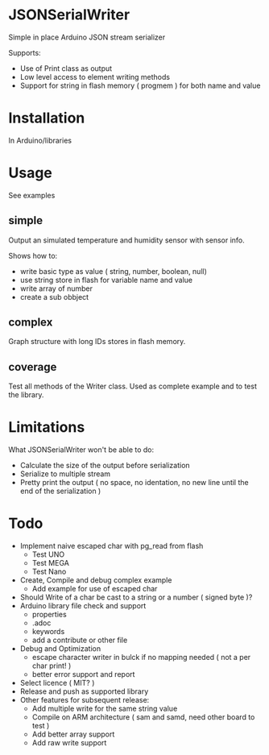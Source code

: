 # JSONSerialWriter
Simple in place Arduino JSON stream serializer 

Supports:
* Use of Print class as output 
* Low level access to element writing methods
* Support for string in flash memory ( progmem ) for both name and value

# Installation

In Arduino/libraries

# Usage

See examples

## simple

Output an simulated temperature and humidity sensor with sensor info. 

Shows how to:
* write basic type as value ( string, number, boolean, null)
* use string store in flash for variable name and value
* write array of number
* create a sub obbject

## complex

Graph structure with long IDs stores in flash memory.

## coverage

Test all methods of the Writer class. Used as complete example and to test the library.

# Limitations

What JSONSerialWriter won't be able to do:

* Calculate the size of the output before serialization
* Serialize to multiple stream 
* Pretty print the output ( no space, no identation, no new line until the end of the serialization )

# Todo

* Implement naive escaped char with pg_read from flash
    * Test UNO
    * Test MEGA
    * Test Nano
* Create, Compile and debug complex example
    * Add example for use of escaped char
* Should Write of a char be cast to a string or a number ( signed byte )?
* Arduino library file check and support
    * properties
    * .adoc
    * keywords
    * add a contribute or other file
* Debug and Optimization
    * escape character writer in bulck if no mapping needed ( not a per char print! )
    * better error support and report
* Select licence ( MIT? )
* Release and push as supported library
* Other features for subsequent release:
    * Add multiple write for the same string value
    * Compile on ARM architecture ( sam and samd, need other board to test )
    * Add better array support
    * Add raw write support


